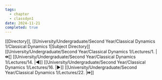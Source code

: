 ```yaml
---
tags:
  - chapter
  - classdyn1
date: 2024-11-21
completed: true
---
```

[[Directory]], [[University/Undergraduate/Second Year/Classical Dynamics 1/Classical Dynamics 1|Subject Directory]]
[[University/Undergraduate/Second Year/Classical Dynamics 1/Lectures/1. |🞀🞀]] [[University/Undergraduate/Second Year/Classical Dynamics 1/Lectures/14. |◀]] [[University/Undergraduate/Second Year/Classical Dynamics 1/Lectures/16. |▶]] [[University/Undergraduate/Second Year/Classical Dynamics 1/Lectures/22. |🞂🞂]]
# 
## 
### 